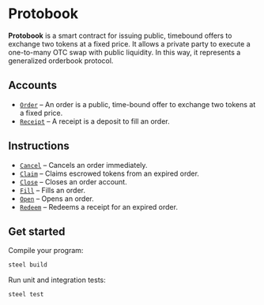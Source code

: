 # Protobook

**Protobook** is a smart contract for issuing public, timebound offers to exchange two tokens at a fixed price. It allows a private party to execute a one-to-many OTC swap with public liquidity. In this way, it represents a generalized orderbook protocol.

## Accounts
- [`Order`](api/src/state/order.rs) – An order is a public, time-bound offer to exchange two tokens at a fixed price.
- [`Receipt`](api/src/state/receipt.rs) – A receipt is a deposit to fill an order.

## Instructions
- [`Cancel`](program/src/cancel.rs) – Cancels an order immediately.
- [`Claim`](program/src/claim.rs) – Claims escrowed tokens from an expired order.
- [`Close`](program/src/close.rs) – Closes an order account.
- [`Fill`](program/src/fill.rs) – Fills an order.
- [`Open`](program/src/open.rs) – Opens an order.
- [`Redeem`](program/src/redeem.rs) – Redeems a receipt for an expired order.

## Get started

Compile your program:
```sh
steel build
```

Run unit and integration tests:
```sh
steel test
```
